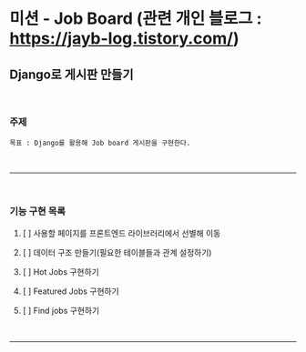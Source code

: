 미션 - Job Board (관련 개인 블로그 : https://jayb-log.tistory.com/)
========================

Django로 게시판 만들기
------------------------

<br>


### 주제

```
목표 : Django를 활용해 Job board 게시판을 구현한다.
```


<br>

***

<br>

### 기능 구현 목록

1. [ ] 사용할 페이지를 프론트엔드 라이브러리에서 선별해 이동


1. [ ] 데이터 구조 만들기(필요한 테이블들과 관계 설정하기)
    

1. [ ] Hot Jobs 구현하기


1. [ ] Featured Jobs 구현하기


1. [ ] Find jobs 구현하기




<br>

***
